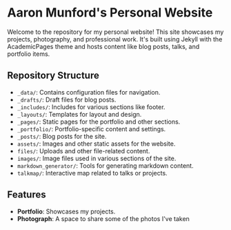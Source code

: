# Aaron Munford's Personal Website

Welcome to the repository for my personal website! This site showcases my projects, photography, and professional work. It's built using Jekyll with the AcademicPages theme and hosts content like blog posts, talks, and portfolio items.

## Repository Structure

- `_data/`: Contains configuration files for navigation.
- `_drafts/`: Draft files for blog posts.
- `_includes/`: Includes for various sections like footer.
- `_layouts/`: Templates for layout and design.
- `_pages/`: Static pages for the portfolio and other sections.
- `_portfolio/`: Portfolio-specific content and settings.
- `_posts/`: Blog posts for the site.
- `assets/`: Images and other static assets for the website.
- `files/`: Uploads and other file-related content.
- `images/`: Image files used in various sections of the site.
- `markdown_generator/`: Tools for generating markdown content.
- `talkmap/`: Interactive map related to talks or projects.

## Features

- **Portfolio**: Showcases my projects.
- **Photograph**: A space to share some of the photos I've taken



